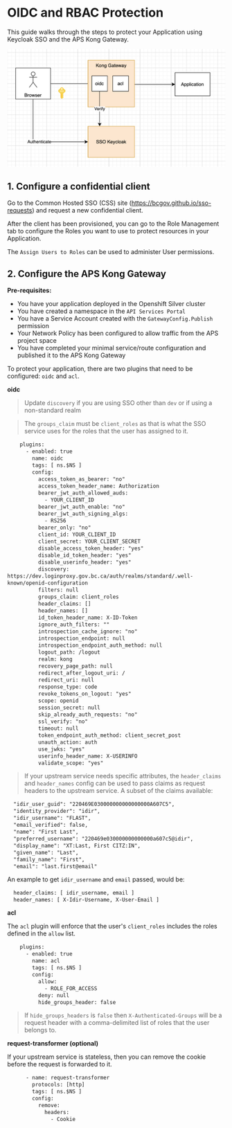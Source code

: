 # OIDC and RBAC Protection

This guide walks through the steps to protect your Application using Keycloak SSO and the APS Kong Gateway.

![alt text](assets/keycloak-rbac.png "Keycloak RBAC")

## 1. Configure a confidential client

Go to the Common Hosted SSO (CSS) site (https://bcgov.github.io/sso-requests) and request a new confidential client.

After the client has been provisioned, you can go to the Role Management tab to configure the Roles you want to use to protect resources in your Application.

The `Assign Users to Roles` can be used to administer User permissions.

## 2. Configure the APS Kong Gateway

**Pre-requisites:**

- You have your application deployed in the Openshift Silver cluster
- You have created a namespace in the `API Services Portal`
- You have a Service Account created with the `GatewayConfig.Publish` permission
- Your Network Policy has been configured to allow traffic from the APS project space
- You have completed your minimal service/route configuration and published it to the APS Kong Gateway

To protect your application, there are two plugins that need to be configured: `oidc` and `acl`.

**oidc**

> Update `discovery` if you are using SSO other than `dev` or if using a non-standard realm

> The `groups_claim` must be `client_roles` as that is what the SSO service uses for the roles that the user has assigned to it.

```
    plugins:
      - enabled: true
        name: oidc
        tags: [ ns.$NS ]
        config:
          access_token_as_bearer: "no"
          access_token_header_name: Authorization
          bearer_jwt_auth_allowed_auds:
            - YOUR_CLIENT_ID
          bearer_jwt_auth_enable: "no"
          bearer_jwt_auth_signing_algs:
            - RS256
          bearer_only: "no"
          client_id: YOUR_CLIENT_ID
          client_secret: YOUR_CLIENT_SECRET
          disable_access_token_header: "yes"
          disable_id_token_header: "yes"
          disable_userinfo_header: "yes"
          discovery: https://dev.loginproxy.gov.bc.ca/auth/realms/standard/.well-known/openid-configuration
          filters: null
          groups_claim: client_roles
          header_claims: []
          header_names: []
          id_token_header_name: X-ID-Token
          ignore_auth_filters: ""
          introspection_cache_ignore: "no"
          introspection_endpoint: null
          introspection_endpoint_auth_method: null
          logout_path: /logout
          realm: kong
          recovery_page_path: null
          redirect_after_logout_uri: /
          redirect_uri: null
          response_type: code
          revoke_tokens_on_logout: "yes"
          scope: openid
          session_secret: null
          skip_already_auth_requests: "no"
          ssl_verify: "no"
          timeout: null
          token_endpoint_auth_method: client_secret_post
          unauth_action: auth
          use_jwks: "yes"
          userinfo_header_name: X-USERINFO
          validate_scope: "yes"
```

> If your upstream service needs specific attributes, the `header_claims` and `header_names` config can be used to pass claims as request headers to the upstream service. A subset of the claims available:

```
  "idir_user_guid": "220469E030000000000000000A607C5",
  "identity_provider": "idir",
  "idir_username": "FLAST",
  "email_verified": false,
  "name": "First Last",
  "preferred_username": "220469e030000000000000a607c5@idir",
  "display_name": "XT:Last, First CITZ:IN",
  "given_name": "Last",
  "family_name": "First",
  "email": "last.first@email"
```

An example to get `idir_username` and `email` passed, would be:

```
  header_claims: [ idir_username, email ]
  header_names: [ X-Idir-Username, X-User-Email ]
```

**acl**

The `acl` plugin will enforce that the user's `client_roles` includes the roles defined in the `allow` list.

```
    plugins:
      - enabled: true
        name: acl
        tags: [ ns.$NS ]
        config:
          allow:
            - ROLE_FOR_ACCESS
          deny: null
          hide_groups_header: false
```

> If `hide_groups_headers` is `false` then `X-Authenticated-Groups` will be a request header with a comma-delimited list of roles that the user belongs to.

**request-transformer (optional)**

If your upstream service is stateless, then you can remove the cookie before the request is forwarded to it.

```
      - name: request-transformer
        protocols: [http]
        tags: [ ns.$NS ]
        config:
          remove:
            headers:
              - Cookie
```
